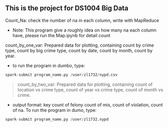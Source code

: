 ## This is the project for DS1004 Big Data
Count_Na: check the number of na in each column, write with MapReduce
- Note: This program give a roughly idea on how many na each column have, please run the Map.ipynb for detail count

count_by_one_var: Prepared data for plotting, containing count by crime type, count by big crime type, count by date, count by month, count by year. 
- to run the program in dumbo, type:

```python
spark-submit program_name.py /user/zl1732/nypd.csv
```

>count_by_two_var: Prepared data for plotting, containing count of location vs crime type, count of year vs crime type, count of month vs crime. 
- output format: key  count of felony count of mis, count of violation, count of na. 
To run the program in dumo, type:
```python
spark-submit program_name.py /user/zl1732.nypd
```

